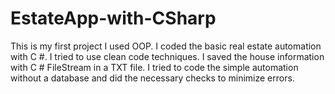 # EstateApp-with-CSharp

This is my first project I used OOP. I coded the basic real estate automation with C #. I tried to use clean code techniques. I saved the house information with C # FileStream in a TXT file. I tried to code the simple automation without a database and did the necessary checks to minimize errors.
